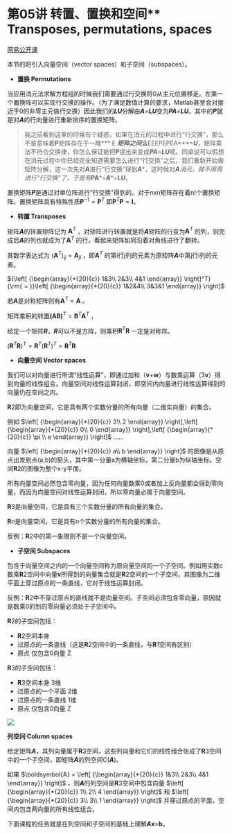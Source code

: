 # 第05讲 转置、置换和空间** Transposes, permutations, spaces 

[网易公开课](http://open.163.com/movie/2010/11/J/K/M6V0BQC4M_M6V29FRJK.html)

本节的将引入向量空间（vector spaces）和子空间（subspaces）。

- **置换 Permutations**

当应用消元法求解方程组的时候我们需要通过行交换将0从主元位置移走。左乘一个置换阵可以实现行交换的操作。（为了满足数值计算的要求，Matlab甚至会对接近于0的非零主元做行交换）因此我们的***LU***分解由***A***=***LU***变为***PA***=***LU***。其中的***P***就是对***A***的行向量进行重新排序的置换矩阵。

> 我之前看到这里的时候有个疑惑，如果在消元的过程中进行“行交换”，那么不是意味着**P**矩阵存在于一堆*** E ***矩阵之间么***EEEPEPEA***=***U***，矩阵乘法不符合交换律，你怎么保证能把**P**提出来变成***PA***=***LU***呢。同桌说可以假想在消元过程中你已经完全知道需要怎么进行“行交换”之后，我们重新开始做矩阵分解，这一次先对***A***进行“行交换”得到***A****，这时候对***A****消元，就不用再进行“行交换”了，于是有***PA***=***A****=***LU***。

置换矩阵***P***是通过对单位阵进行“行交换”得到的。对于nxn矩阵存在着n!个置换矩阵。置换矩阵具有特殊性质${\boldsymbol{P}^{-1}}={\boldsymbol{P}^T}$ 即${\boldsymbol{P}^T}{\boldsymbol{P}}={\boldsymbol{I}}$。

- **转置 Transposes**

矩阵***A***的转置矩阵记为 ${\boldsymbol{A}^T}$ ，对矩阵进行转置就是将***A***矩阵的行变为${\boldsymbol{A}^T}$ 的列，则完成后***A***的列也就成为了${\boldsymbol{A}^T}$ 的行，看起来矩阵如同沿着对角线进行了翻转。

其数学表达式为 ${({\boldsymbol{A}^T})_{ij}} = {\boldsymbol{A}_{ji}}$ ，即${\boldsymbol{A}^T}$ 的第i行j列的元素为原矩阵***A***中第j行i列的元素。

${\left[ {\begin{array}{*{20}{c}} 1&3\\ 2&3\\ 4&1 \end{array}} \right]^T}{\rm{ = }}\left[ {\begin{array}{*{20}{c}} 1&2&4\\ 3&3&1 \end{array}} \right]$ 

若***A***是对称矩阵则有${{\boldsymbol{A}^T}} = {\boldsymbol{A}}$ 。

矩阵乘积的转置${{\boldsymbol{(AB)}^T}} = {\boldsymbol{B}^T\boldsymbol{A}^T}$ ，

给定一个矩阵***R***，***R***可以不是方阵，则乘积${\boldsymbol{R}^T\boldsymbol{R}}$ 一定是对称阵。

${({\boldsymbol{R}^T}\boldsymbol{R})^T} = {\boldsymbol{R}^T}{({\boldsymbol{R}^T})^T} = {\boldsymbol{R}^T}\boldsymbol{R}$ 

- **向量空间 Vector spaces**

我们可以对向量进行所谓“线性运算”，即通过加和（**v**+**w**）与数乘运算（3**v**）得到向量的线性组合。向量空间对线性运算封闭，即空间内向量进行线性运算得到的向量仍在空间之内。

**R**2即为向量空间，它是具有两个实数分量的所有向量（二维实向量）的集合。

例如 $\left[ {\begin{array}{*{20}{c}} 3\\ 2 \end{array}} \right],\left[ {\begin{array}{*{20}{c}} 0\\ 0 \end{array}} \right],\left[ {\begin{array}{*{20}{c}} \pi \\ e \end{array}} \right]$ ……

向量 $\left[ {\begin{array}{*{20}{c}} a\\ b \end{array}} \right]$ 的图像是从原点出发到点(a,b)的箭头，其中第一分量a为横轴坐标，第二分量b为纵轴坐标。空间**R**2的图像为整个x-y平面。

所有向量空间必然包含零向量，因为任何向量数乘0或者加上反向量都会得到零向量，而因为向量空间对线性运算封闭，所以零向量必属于向量空间。

**R**3是向量空间，它是具有三个实数分量的所有向量的集合。

**R**n是向量空间，它是具有n个实数分量的所有向量的集合。

反例：**R**2中的第一象限则不是一个向量空间。

- **子空间 Subspaces**

包含于向量空间之内的一个向量空间称为原向量空间的一个子空间。例如用实数c数乘**R**2空间中向量**v**所得到的向量集合就是**R**2空间的一个子空间，其图像为二维平面上穿过原点的一条直线，它对于线性运算封闭。

反例：**R**2中不穿过原点的直线就不是向量空间。子空间必须包含零向量，原因就是数乘0的到的零向量必须处于子空间中。

**R**2的子空间包括：

- **R**2空间本身
- 过原点的一条直线（这是**R**2空间中的一条直线，与**R**1空间有区别）
- 原点 仅包含0向量 Z

**R**3的子空间包括：

- **R**3空间本身 3维
- 过原点的一个平面 2维
- 过原点的一条直线 1维
- 原点 仅包含0向量 Z

![](https://pic2.zhimg.com/v2-9292ea5104e8b1a191bad6a895c2b325_b.jpg)

**列空间 Column spaces**

给定矩阵***A***，其列向量属于**R**3空间，这些列向量和它们的线性组合张成了**R**3空间中的一个子空间，即矩阵***A***的列空间C(***A***)。

如果 $\boldsymbol{A} = \left[ {\begin{array}{*{20}{c}} 1&3\\ 2&3\\ 4&1 \end{array}} \right]$ ，则***A***的列空间是**R**3空间中包含向量 $\left[ {\begin{array}{*{20}{c}} 1\\ 2\\ 4 \end{array}} \right]$ 和 $\left[ {\begin{array}{*{20}{c}} 3\\ 3\\ 1 \end{array}} \right]$ 并穿过原点的平面，空间内包含两向量的所有线性组合。

下面课程的任务就是在列空间和子空间的基础上理解***A*x**=**b**。
